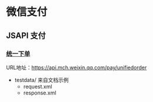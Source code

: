 微信支付
===

## JSAPI 支付

### [统一下单](https://pay.weixin.qq.com/wiki/doc/api/jsapi_sl.php?chapter=9_1)

URL地址：https://api.mch.weixin.qq.com/pay/unifiedorder

+ testdata/ 来自文档示例
    + request.xml
    + response.xml
